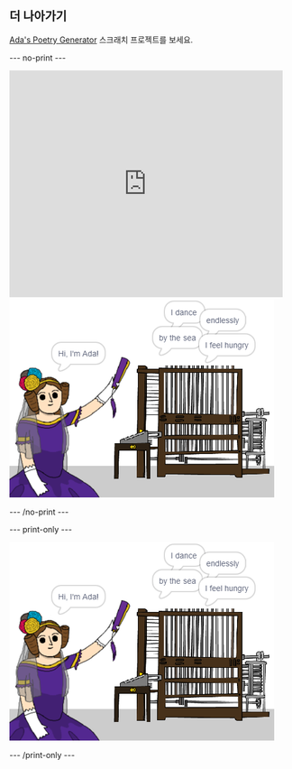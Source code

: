 ## 더 나아가기

[Ada's Poetry Generator](https://projects.raspberrypi.org/en/projects/poetry-generator) 스크래치 프로젝트를 보세요.

--- no-print ---

<div class="scratch-preview">
  <iframe allowtransparency="true" width="485" height="402" src="https://scratch.mit.edu/projects/embed/77844926/?autostart=false" frameborder="0" scrolling="no"></iframe>
  <img src="images/poetry-final.png">
</div>

--- /no-print ---

--- print-only ---

![게임 스크린샷](images/poetry-final.png)

--- /print-only ---